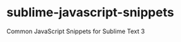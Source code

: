 sublime-javascript-snippets
===========================

Common JavaScript Snippets for Sublime Text 3
